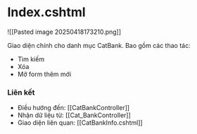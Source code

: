 # Index.cshtml
![[Pasted image 20250418173210.png]]

Giao diện chính cho danh mục CatBank. Bao gồm các thao tác:
- Tìm kiếm
- Xóa
- Mở form thêm mới

### Liên kết
- Điều hướng đến: [[CatBankController]]
- Nhận dữ liệu từ: [[Cat_BankController]]
- Giao diện liên quan: [[CatBankInfo.cshtml]]
